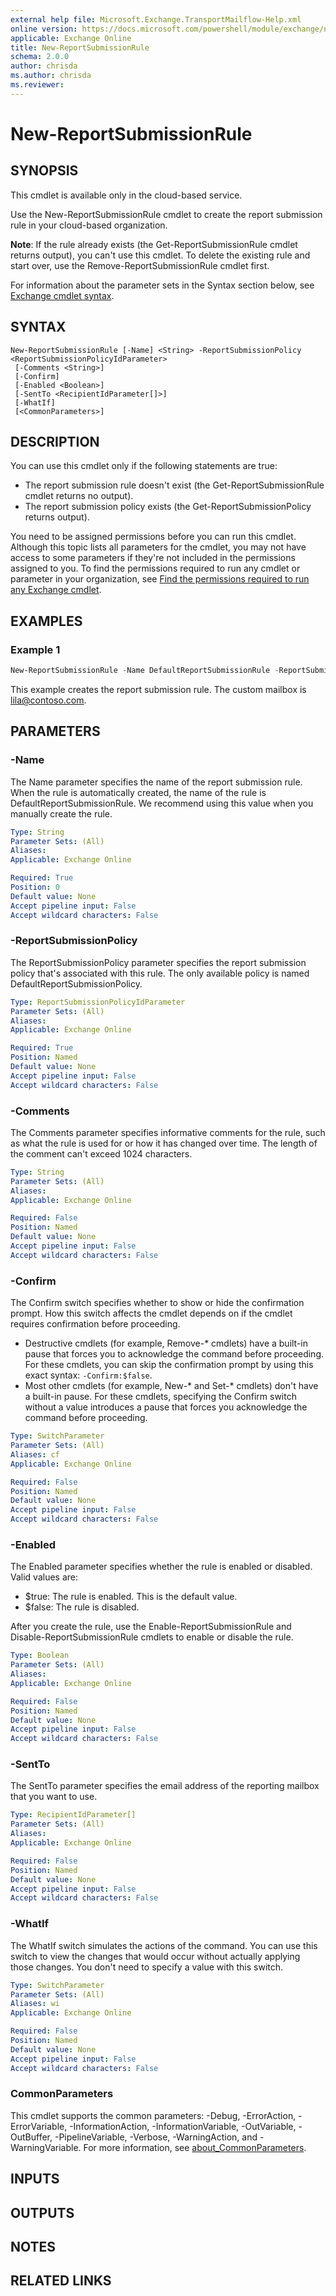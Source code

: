 ```yaml
---
external help file: Microsoft.Exchange.TransportMailflow-Help.xml
online version: https://docs.microsoft.com/powershell/module/exchange/new-reportsubmissionrule
applicable: Exchange Online
title: New-ReportSubmissionRule
schema: 2.0.0
author: chrisda
ms.author: chrisda
ms.reviewer:
---
```



# New-ReportSubmissionRule

## SYNOPSIS
This cmdlet is available only in the cloud-based service.

Use the New-ReportSubmissionRule cmdlet to create the report submission rule in your cloud-based organization.

**Note**: If the rule already exists (the Get-ReportSubmissionRule cmdlet returns output), you can't use this cmdlet. To delete the existing rule and start over, use the Remove-ReportSubmissionRule cmdlet first.

For information about the parameter sets in the Syntax section below, see [Exchange cmdlet syntax](https://docs.microsoft.com/powershell/exchange/exchange-cmdlet-syntax).

## SYNTAX

```
New-ReportSubmissionRule [-Name] <String> -ReportSubmissionPolicy <ReportSubmissionPolicyIdParameter>
 [-Comments <String>]
 [-Confirm]
 [-Enabled <Boolean>]
 [-SentTo <RecipientIdParameter[]>]
 [-WhatIf]
 [<CommonParameters>]
```

## DESCRIPTION
You can use this cmdlet only if the following statements are true:

- The report submission rule doesn't exist (the Get-ReportSubmissionRule cmdlet returns no output).
- The report submission policy exists (the Get-ReportSubmissionPolicy returns output).

You need to be assigned permissions before you can run this cmdlet. Although this topic lists all parameters for the cmdlet, you may not have access to some parameters if they're not included in the permissions assigned to you. To find the permissions required to run any cmdlet or parameter in your organization, see [Find the permissions required to run any Exchange cmdlet](https://docs.microsoft.com/powershell/exchange/find-exchange-cmdlet-permissions).

## EXAMPLES

### Example 1
```powershell
New-ReportSubmissionRule -Name DefaultReportSubmissionRule -ReportSubmissionPolicy DefaultReportSubmissionPolicy -SendTo lila@contoso.com
```

This example creates the report submission rule. The custom mailbox is lila@contoso.com.

## PARAMETERS

### -Name
The Name parameter specifies the name of the report submission rule. When the rule is automatically created, the name of the rule is DefaultReportSubmissionRule. We recommend using this value when you manually create the rule.

```yaml
Type: String
Parameter Sets: (All)
Aliases:
Applicable: Exchange Online

Required: True
Position: 0
Default value: None
Accept pipeline input: False
Accept wildcard characters: False
```

### -ReportSubmissionPolicy
The ReportSubmissionPolicy parameter specifies the report submission policy that's associated with this rule. The only available policy is named DefaultReportSubmissionPolicy.

```yaml
Type: ReportSubmissionPolicyIdParameter
Parameter Sets: (All)
Aliases:
Applicable: Exchange Online

Required: True
Position: Named
Default value: None
Accept pipeline input: False
Accept wildcard characters: False
```

### -Comments
The Comments parameter specifies informative comments for the rule, such as what the rule is used for or how it has changed over time. The length of the comment can't exceed 1024 characters.

```yaml
Type: String
Parameter Sets: (All)
Aliases:
Applicable: Exchange Online

Required: False
Position: Named
Default value: None
Accept pipeline input: False
Accept wildcard characters: False
```

### -Confirm
The Confirm switch specifies whether to show or hide the confirmation prompt. How this switch affects the cmdlet depends on if the cmdlet requires confirmation before proceeding.

- Destructive cmdlets (for example, Remove-\* cmdlets) have a built-in pause that forces you to acknowledge the command before proceeding. For these cmdlets, you can skip the confirmation prompt by using this exact syntax: `-Confirm:$false`.
- Most other cmdlets (for example, New-\* and Set-\* cmdlets) don't have a built-in pause. For these cmdlets, specifying the Confirm switch without a value introduces a pause that forces you acknowledge the command before proceeding.

```yaml
Type: SwitchParameter
Parameter Sets: (All)
Aliases: cf
Applicable: Exchange Online

Required: False
Position: Named
Default value: None
Accept pipeline input: False
Accept wildcard characters: False
```

### -Enabled
The Enabled parameter specifies whether the rule is enabled or disabled. Valid values are:

- $true: The rule is enabled. This is the default value.
- $false: The rule is disabled.

After you create the rule, use the Enable-ReportSubmissionRule and Disable-ReportSubmissionRule cmdlets to enable or disable the rule.

```yaml
Type: Boolean
Parameter Sets: (All)
Aliases:
Applicable: Exchange Online

Required: False
Position: Named
Default value: None
Accept pipeline input: False
Accept wildcard characters: False
```

### -SentTo
The SentTo parameter specifies the email address of the reporting mailbox that you want to use.

```yaml
Type: RecipientIdParameter[]
Parameter Sets: (All)
Aliases:
Applicable: Exchange Online

Required: False
Position: Named
Default value: None
Accept pipeline input: False
Accept wildcard characters: False
```

### -WhatIf
The WhatIf switch simulates the actions of the command. You can use this switch to view the changes that would occur without actually applying those changes. You don't need to specify a value with this switch.

```yaml
Type: SwitchParameter
Parameter Sets: (All)
Aliases: wi
Applicable: Exchange Online

Required: False
Position: Named
Default value: None
Accept pipeline input: False
Accept wildcard characters: False
```

### CommonParameters
This cmdlet supports the common parameters: -Debug, -ErrorAction, -ErrorVariable, -InformationAction, -InformationVariable, -OutVariable, -OutBuffer, -PipelineVariable, -Verbose, -WarningAction, and -WarningVariable. For more information, see [about_CommonParameters](https://go.microsoft.com/fwlink/p/?LinkID=113216).

## INPUTS

## OUTPUTS

## NOTES

## RELATED LINKS
